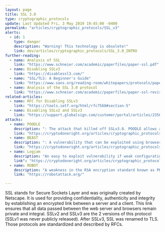 ```yaml
---
layout: page
title: SSL 3.0
type: cryptographic_protocols
update: Last Updated Fri, 3 May 2019 19:45:00 -0400
permalink: "articles/cryptographic_protocols/SSL_v3"
alerts:
  - id: 1
    type: danger
    description: "Warning! This technology is obsolete!"
    link: dev/articles/cryptographic_protocols/SSL_3.0_INTRO
further-reading:
  - name: Analysis of SSL
    link: "https://www.schneier.com/academic/paperfiles/paper-ssl.pdf"
  - name: Disabling SSLv3
    link: "https://disablessl3.com/"
  - name: "SSL/TLS: A Beginner's Guide"
    link: "https://www.sans.org/reading-room/whitepapers/protocols/paper/1029"
  - name: Analysis of the SSL 3.0 protocol
    link: "https://www.schneier.com/academic/paperfiles/paper-ssl-revised.pdf"
related-articles:
  - name: RFC for Disabling SSLv3
    link: "https://tools.ietf.org/html/rfc7568#section-5"
  - name: Disabling SSLv2 and SSLv3
    link: "https://support.globalsign.com/customer/portal/articles/2356063"
attacks:
  - name: POODLE
    description: ": The attack that killed off SSLv3.0. POODLE allows an attacker to force a SSLv3 connection and use weak configuration to break security."
    link: "https://cryptodoneright.org/articles/cryptographic_protocols/ssl-3-vuln.html#poodle"
  - name: BEAST
    description: ": A vulnerability that can be exploited using browsers (HTTPS). A client side attack whose possible impacts include session hijacking."
    link: "https://cryptodoneright.org/articles/cryptographic_protocols/ssl-3-vuln.html#beast"
  - name: Logjam
    description: "An easy to exploit vulnerability if weak configuration is used. This vulnerability affects all versions of SSL/TLS."
    link": "https://cryptodoneright.org/articles/cryptographic_protocols/ssl-3-vuln.html#logjam"
  - name: ROBOT
    description: "A weakness in the RSA encryption standard known as PKCS#1v1.5 that can ultimately allow an attacker to learn a secured website’s private key in a relatively short amount of time."
    link: "https://robotattack.org/"

---
```

SSL stands for Secure Sockets Layer and was originally created by Netscape. It is used for providing confidentiality, authenticity and integrity by establishing an encrypted link between a server and a client. This link ensures that all data passed between the web server and browsers remain private and integral. SSLv2 and SSLv3 are the 2 versions of this protocol (SSLv1 was never publicly released). After SSLv3, SSL was renamed to TLS. Those protocols are standardized and described by RFCs.
